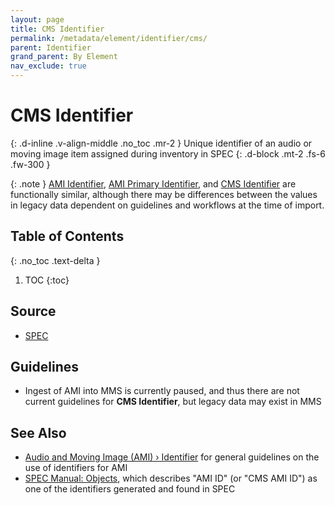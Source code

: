 ```yaml
---
layout: page
title: CMS Identifier
permalink: /metadata/element/identifier/cms/
parent: Identifier
grand_parent: By Element
nav_exclude: true
---
```


# CMS Identifier
{: .d-inline .v-align-middle .no_toc .mr-2 }
Unique identifier of an audio or moving image item assigned during inventory in SPEC
{: .d-block .mt-2 .fs-6 .fw-300 }

{: .note }
[AMI Identifier](/metadata-documentation/metadata/element/identifier/ami/), [AMI Primary Identifier](/metadata-documentation/metadata/element/identifier/ami-primary/), and [CMS Identifier](/metadata-documentation/metadata/element/identifier/cms/) are functionally similar, although there may be differences between the values in legacy data dependent on guidelines and workflows at the time of import.

## Table of Contents
{: .no_toc .text-delta }

1. TOC
{:toc}

## Source
- [SPEC](/metadata-documentation/resources/glossary/#spec)

## Guidelines
- Ingest of AMI into MMS is currently paused, and thus there are not current guidelines for **CMS Identifier**, but legacy data may exist in MMS

## See Also
- [Audio and Moving Image (AMI) › Identifier](/metadata-documentation/metadata/material/ami/#identifier) for general guidelines on the use of identifiers for AMI
- [SPEC Manual: Objects](https://docs.google.com/document/d/1dP3zDqTT4uX_EsocFeUJ2VLgPMJechInvOzrcCtMsoU/edit), which describes "AMI ID" (or "CMS AMI ID") as one of the identifiers generated and found in SPEC